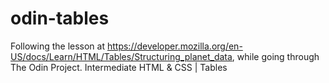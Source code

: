 # odin-tables
Following the lesson at https://developer.mozilla.org/en-US/docs/Learn/HTML/Tables/Structuring_planet_data, while going through The Odin Project. Intermediate HTML & CSS | Tables 
